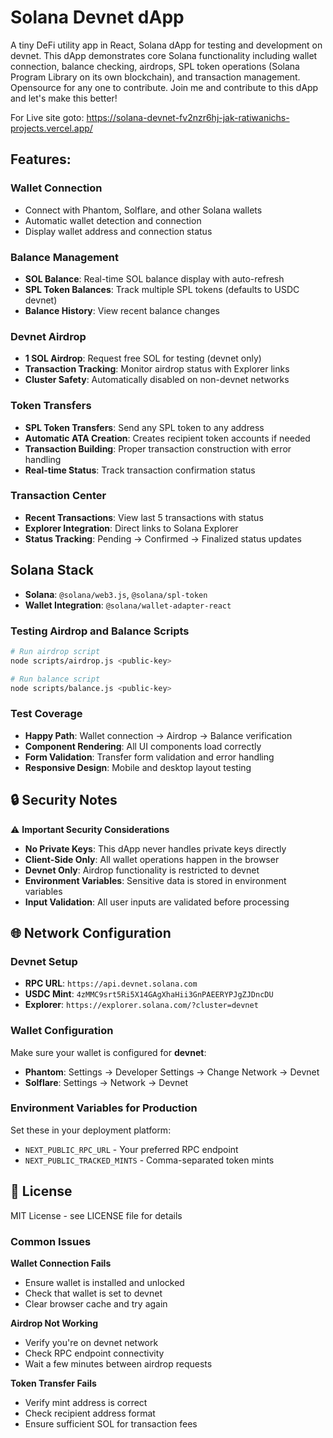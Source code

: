 # Solana Devnet dApp

A tiny DeFi utility app in React, Solana dApp for testing and development on devnet. This dApp demonstrates core Solana functionality including wallet connection, balance checking, airdrops, SPL token operations (Solana Program Library on its own blockchain), and transaction management. Opensource for any one to contribute. Join me and contribute to this dApp and let's make this better!

For Live site goto: https://solana-devnet-fv2nzr6hj-jak-ratiwanichs-projects.vercel.app/

## Features:

### Wallet Connection
- Connect with Phantom, Solflare, and other Solana wallets
- Automatic wallet detection and connection
- Display wallet address and connection status

### Balance Management
- **SOL Balance**: Real-time SOL balance display with auto-refresh
- **SPL Token Balances**: Track multiple SPL tokens (defaults to USDC devnet)
- **Balance History**: View recent balance changes

### Devnet Airdrop
- **1 SOL Airdrop**: Request free SOL for testing (devnet only)
- **Transaction Tracking**: Monitor airdrop status with Explorer links
- **Cluster Safety**: Automatically disabled on non-devnet networks

### Token Transfers
- **SPL Token Transfers**: Send any SPL token to any address
- **Automatic ATA Creation**: Creates recipient token accounts if needed
- **Transaction Building**: Proper transaction construction with error handling
- **Real-time Status**: Track transaction confirmation status

### Transaction Center
- **Recent Transactions**: View last 5 transactions with status
- **Explorer Integration**: Direct links to Solana Explorer
- **Status Tracking**: Pending → Confirmed → Finalized status updates

## Solana Stack
- **Solana**: `@solana/web3.js`, `@solana/spl-token`
- **Wallet Integration**: `@solana/wallet-adapter-react`

### Testing Airdrop and Balance Scripts

```bash
# Run airdrop script
node scripts/airdrop.js <public-key>

# Run balance script
node scripts/balance.js <public-key>
```


### Test Coverage
- **Happy Path**: Wallet connection → Airdrop → Balance verification
- **Component Rendering**: All UI components load correctly
- **Form Validation**: Transfer form validation and error handling
- **Responsive Design**: Mobile and desktop layout testing

## 🔒 Security Notes
⚠️ **Important Security Considerations**

- **No Private Keys**: This dApp never handles private keys directly
- **Client-Side Only**: All wallet operations happen in the browser
- **Devnet Only**: Airdrop functionality is restricted to devnet
- **Environment Variables**: Sensitive data is stored in environment variables
- **Input Validation**: All user inputs are validated before processing

## 🌐 Network Configuration

### Devnet Setup
- **RPC URL**: `https://api.devnet.solana.com`
- **USDC Mint**: `4zMMC9srt5Ri5X14GAgXhaHii3GnPAEERYPJgZJDncDU`
- **Explorer**: `https://explorer.solana.com/?cluster=devnet`

### Wallet Configuration
Make sure your wallet is configured for **devnet**:
- **Phantom**: Settings → Developer Settings → Change Network → Devnet
- **Solflare**: Settings → Network → Devnet

### Environment Variables for Production
Set these in your deployment platform:
- `NEXT_PUBLIC_RPC_URL` - Your preferred RPC endpoint
- `NEXT_PUBLIC_TRACKED_MINTS` - Comma-separated token mints

## 📄 License

MIT License - see LICENSE file for details

### Common Issues

**Wallet Connection Fails**
- Ensure wallet is installed and unlocked
- Check that wallet is set to devnet
- Clear browser cache and try again

**Airdrop Not Working**
- Verify you're on devnet network
- Check RPC endpoint connectivity
- Wait a few minutes between airdrop requests

**Token Transfer Fails**
- Verify mint address is correct
- Check recipient address format
- Ensure sufficient SOL for transaction fees
